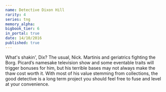 ```yaml
---
name: Detective Dixon Hill
rarity: 4
series: tng
memory_alpha:
bigbook_tier: 6
in_portal: true
date: 14/10/2016
published: true
---
```


What's shakin', Dix? The usual, Nick. Martinis and geriatrics fighting the Borg. Picard’s namesake television show and some eventable traits will trigger bonuses for him, but his terrible bases may not always make the thaw cost worth it. With most of his value stemming from collections, the good detective is a long term project you should feel free to fuse and level at your convenience.
